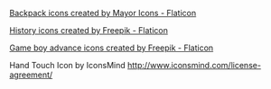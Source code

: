 <a href="https://www.flaticon.com/free-icons/backpack" title="backpack icons">Backpack icons created by Mayor Icons - Flaticon</a>

<a href="https://www.flaticon.com/free-icons/history" title="history icons">History icons created by Freepik - Flaticon</a>

<a href="https://www.flaticon.com/free-icons/game-boy-advance" title="game boy advance icons">Game boy advance icons created by Freepik - Flaticon</a>



Hand Touch Icon by IconsMind http://www.iconsmind.com/license-agreement/
